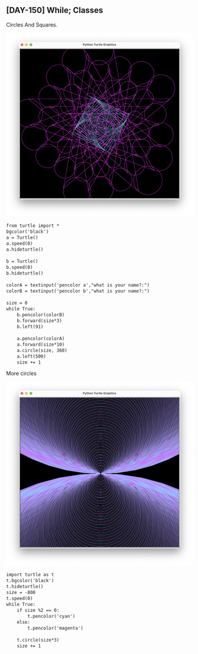 
## [DAY-150] While; Classes

Circles And Squares.

![game-150.png](./screenshots/game-150.png "game 150 screenshot")

```
from turtle import *
bgcolor('black')
a = Turtle()
a.speed(0)
a.hideturtle()

b = Turtle()
b.speed(0)
b.hideturtle()

colorA = textinput('pencolor a',"what is your name?:")
colorB = textinput('pencolor b',"what is your name?:")

size = 0
while True:
	b.pencolor(colorB)
	b.forward(size*3)
	b.left(91)

	a.pencolor(colorA)
	a.forward(size*10)
	a.circle(size, 360)
	a.left(500)
	size += 1
```

More circles

![game-150-a.png](./screenshots/game-150-a.png "game 150-a screenshot")

```
import turtle as t
t.bgcolor('black')
t.hideturtle()
size = -800
t.speed(0)
while True:
	if size %2 == 0:
		t.pencolor('cyan')
	else:
		t.pencolor('magenta')
		
	t.circle(size*3)
	size += 1
```